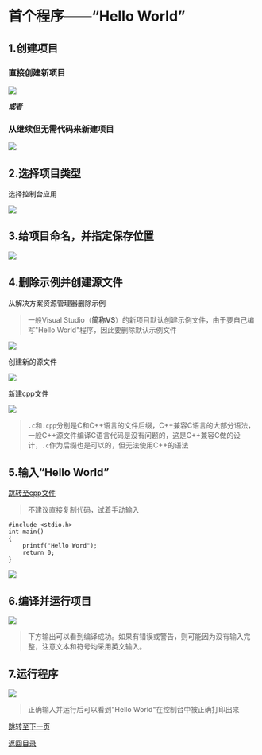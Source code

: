 # **首个程序——“Hello World”**

## 1.创建项目

### 直接创建新项目

![](https://raw.githubusercontent.com/GuangYu-yu/Learn-C-language-from-scratch/main/%E5%BC%95%E7%94%A8%E7%9A%84%E5%9B%BE%E7%89%87/%E9%A6%96%E4%B8%AA%E7%A8%8B%E5%BA%8F%E2%80%94%E2%80%94%E2%80%9CHello%20World%E2%80%9D/%E6%96%B0%E5%BB%BA%E9%A1%B9%E7%9B%AE.png)

***或者***

### 从继续但无需代码来新建项目

![](https://raw.githubusercontent.com/GuangYu-yu/Learn-C-language-from-scratch/main/%E5%BC%95%E7%94%A8%E7%9A%84%E5%9B%BE%E7%89%87/%E9%A6%96%E4%B8%AA%E7%A8%8B%E5%BA%8F%E2%80%94%E2%80%94%E2%80%9CHello%20World%E2%80%9D/%E6%96%B0%E5%BB%BA%E9%A1%B9%E7%9B%AE%E7%9A%84%E5%8F%A6%E4%B8%80%E7%A7%8D%E6%96%B9%E5%BC%8F.png)

## 2.选择项目类型

选择控制台应用

![](https://raw.githubusercontent.com/GuangYu-yu/Learn-C-language-from-scratch/main/%E5%BC%95%E7%94%A8%E7%9A%84%E5%9B%BE%E7%89%87/%E9%A6%96%E4%B8%AA%E7%A8%8B%E5%BA%8F%E2%80%94%E2%80%94%E2%80%9CHello%20World%E2%80%9D/%E9%80%89%E6%8E%A7%E5%88%B6%E5%8F%B0%E5%BA%94%E7%94%A8.png)

## 3.给项目命名，并指定保存位置

![](https://raw.githubusercontent.com/GuangYu-yu/Learn-C-language-from-scratch/main/%E5%BC%95%E7%94%A8%E7%9A%84%E5%9B%BE%E7%89%87/%E9%A6%96%E4%B8%AA%E7%A8%8B%E5%BA%8F%E2%80%94%E2%80%94%E2%80%9CHello%20World%E2%80%9D/%E7%BB%A7%E7%BB%AD%E6%96%B0%E5%BB%BA%E9%A1%B9%E7%9B%AE.png)

## 4.删除示例并创建源文件

从解决方案资源管理器删除示例

> 一般Visual Studio（**简称VS**）的新项目默认创建示例文件，由于要自己编写"Hello World"程序，因此要删除默认示例文件

![](https://raw.githubusercontent.com/GuangYu-yu/Learn-C-language-from-scratch/main/%E5%BC%95%E7%94%A8%E7%9A%84%E5%9B%BE%E7%89%87/%E9%A6%96%E4%B8%AA%E7%A8%8B%E5%BA%8F%E2%80%94%E2%80%94%E2%80%9CHello%20World%E2%80%9D/%E5%88%A0%E9%99%A4%E7%A4%BA%E4%BE%8B%E6%96%87%E4%BB%B6.png)

创建新的源文件

![](https://raw.githubusercontent.com/GuangYu-yu/Learn-C-language-from-scratch/main/%E5%BC%95%E7%94%A8%E7%9A%84%E5%9B%BE%E7%89%87/%E9%A6%96%E4%B8%AA%E7%A8%8B%E5%BA%8F%E2%80%94%E2%80%94%E2%80%9CHello%20World%E2%80%9D/%E5%88%9B%E5%BB%BA%E6%96%B0%E7%9A%84%E6%BA%90%E6%96%87%E4%BB%B6.png)

新建cpp文件

![](https://raw.githubusercontent.com/GuangYu-yu/Learn-C-language-from-scratch/main/%E5%BC%95%E7%94%A8%E7%9A%84%E5%9B%BE%E7%89%87/%E9%A6%96%E4%B8%AA%E7%A8%8B%E5%BA%8F%E2%80%94%E2%80%94%E2%80%9CHello%20World%E2%80%9D/%E6%96%B0%E5%BB%BAcpp%E6%96%87%E4%BB%B6.png)

> `.c`和`.cpp`分别是C和C++语言的文件后缀，C++兼容C语言的大部分语法，一般C++源文件编译C语言代码是没有问题的，这是C++兼容C做的设计，`.c`作为后缀也是可以的，但无法使用C++的语法

## 5.输入“Hello World”

[跳转至cpp文件](https://github.com/GuangYu-yu/Learn-C-language-from-scratch/blob/main/cpp%E6%96%87%E4%BB%B6/HelloWord.cpp)

> 不建议直接复制代码，试着手动输入

```
#include <stdio.h>
int main()
{
	printf("Hello Word");
	return 0;
}
```

![](https://raw.githubusercontent.com/GuangYu-yu/Learn-C-language-from-scratch/main/%E5%BC%95%E7%94%A8%E7%9A%84%E5%9B%BE%E7%89%87/%E9%A6%96%E4%B8%AA%E7%A8%8B%E5%BA%8F%E2%80%94%E2%80%94%E2%80%9CHello%20World%E2%80%9D/%E8%BE%93%E5%85%A5%E4%BB%A3%E7%A0%81.png)

## 6.编译并运行项目

![](https://raw.githubusercontent.com/GuangYu-yu/Learn-C-language-from-scratch/main/%E5%BC%95%E7%94%A8%E7%9A%84%E5%9B%BE%E7%89%87/%E9%A6%96%E4%B8%AA%E7%A8%8B%E5%BA%8F%E2%80%94%E2%80%94%E2%80%9CHello%20World%E2%80%9D/%E7%BC%96%E8%AF%91%E4%BB%A3%E7%A0%81%E5%B9%B6%E8%BF%90%E8%A1%8C.png)

> 下方输出可以看到编译成功。如果有错误或警告，则可能因为没有输入完整，注意文本和符号均采用英文输入。

## 7.运行程序

![](https://raw.githubusercontent.com/GuangYu-yu/Learn-C-language-from-scratch/main/%E5%BC%95%E7%94%A8%E7%9A%84%E5%9B%BE%E7%89%87/%E9%A6%96%E4%B8%AA%E7%A8%8B%E5%BA%8F%E2%80%94%E2%80%94%E2%80%9CHello%20World%E2%80%9D/%E8%BF%90%E8%A1%8C%E7%A8%8B%E5%BA%8F.png)

> 正确输入并运行后可以看到"Hello World"在控制台中被正确打印出来

[跳转至下一页](https://github.com/GuangYu-yu/Learn-C-language-from-scratch/blob/main/%E7%9B%AE%E5%BD%95%E6%96%87%E4%BB%B6/%E5%9F%BA%E7%A1%80%E8%AF%AD%E6%B3%95.md)

[返回目录](https://github.com/GuangYu-yu/Learn-C-language-from-scratch/blob/main/%E7%9B%AE%E5%BD%95%E6%96%87%E4%BB%B6/%E7%9B%AE%E5%BD%95.md)
